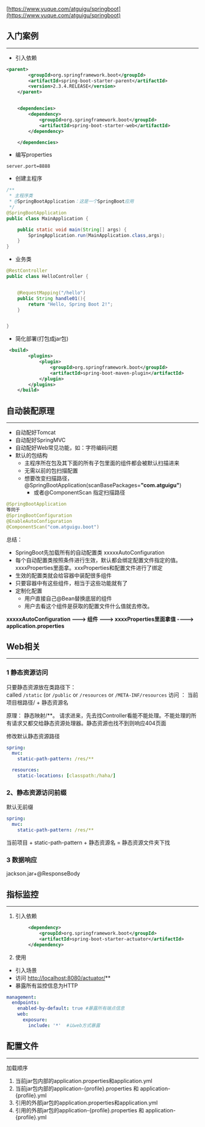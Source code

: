 [https://www.yuque.com/atguigu/springboot](https://www.yuque.com/atguigu/springboot)


## 入门案例

---

- 引入依赖
```xml
<parent>
        <groupId>org.springframework.boot</groupId>
        <artifactId>spring-boot-starter-parent</artifactId>
        <version>2.3.4.RELEASE</version>
    </parent>


    <dependencies>
        <dependency>
            <groupId>org.springframework.boot</groupId>
            <artifactId>spring-boot-starter-web</artifactId>
        </dependency>

    </dependencies>
```

- 编写properties
```properties
server.port=8888
```

- 创建主程序
```java
/**
 * 主程序类
 * @SpringBootApplication：这是一个SpringBoot应用
 */
@SpringBootApplication
public class MainApplication {

    public static void main(String[] args) {
        SpringApplication.run(MainApplication.class,args);
    }
}
```

- 业务类
```java
@RestController
public class HelloController {


    @RequestMapping("/hello")
    public String handle01(){
        return "Hello, Spring Boot 2!";
    }


}
```

- 简化部署(打包成jar包)
```xml
 <build>
        <plugins>
            <plugin>
                <groupId>org.springframework.boot</groupId>
                <artifactId>spring-boot-maven-plugin</artifactId>
            </plugin>
        </plugins>
    </build>
```

## 自动装配原理

---

- 自动配好Tomcat
- 自动配好SpringMVC
- 自动配好Web常见功能，如：字符编码问题
- 默认的包结构
   - 主程序所在包及其下面的所有子包里面的组件都会被默认扫描进来
   - 无需以前的包扫描配置
   - 想要改变扫描路径，@SpringBootApplication(scanBasePackages=**"com.atguigu"**)
      - 或者@ComponentScan 指定扫描路径
```java
@SpringBootApplication
等同于
@SpringBootConfiguration
@EnableAutoConfiguration
@ComponentScan("com.atguigu.boot")
```

总结：

- SpringBoot先加载所有的自动配置类  xxxxxAutoConfiguration
- 每个自动配置类按照条件进行生效，默认都会绑定配置文件指定的值。xxxxProperties里面拿。xxxProperties和配置文件进行了绑定
- 生效的配置类就会给容器中装配很多组件
- 只要容器中有这些组件，相当于这些功能就有了
- 定制化配置
   - 用户直接自己@Bean替换底层的组件
   - 用户去看这个组件是获取的配置文件什么值就去修改。

**xxxxxAutoConfiguration ---> 组件  ---> xxxxProperties里面拿值  ----> application.properties**

## Web相关

---

### 1 静态资源访问
只要静态资源放在类路径下： called `/static` (or `/public` or `/resources` or `/META-INF/resources`
访问 ： 当前项目根路径/ + 静态资源名 

原理： 静态映射/**。
请求进来，先去找Controller看能不能处理。不能处理的所有请求又都交给静态资源处理器。静态资源也找不到则响应404页面

修改默认静态资源路径
```yaml
spring:
  mvc:
    static-path-pattern: /res/**

  resources:
    static-locations: [classpath:/haha/]
```

### 2、静态资源访问前缀
默认无前缀
```yaml
spring:
  mvc:
    static-path-pattern: /res/**
```
当前项目 + static-path-pattern + 静态资源名 = 静态资源文件夹下找


### 3 数据响应
jackson.jar+@ResponseBody


## 指标监控

---

1. 引入依赖
```xml
        <dependency>
            <groupId>org.springframework.boot</groupId>
            <artifactId>spring-boot-starter-actuator</artifactId>
        </dependency>
```

2. 使用
- 引入场景
- 访问 [http://localhost:8080/actuator/](http://localhost:8080/actuator/)**
- 暴露所有监控信息为HTTP
```yaml
management:
  endpoints:
    enabled-by-default: true #暴露所有端点信息
    web:
      exposure:
        include: '*'  #以web方式暴露
```

## 配置文件

---

加载顺序

1. 当前jar包内部的application.properties和application.yml
1. 当前jar包内部的application-{profile}.properties 和 application-{profile}.yml
1. 引用的外部jar包的application.properties和application.yml
1. 引用的外部jar包的application-{profile}.properties 和 application-{profile}.yml
